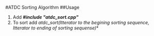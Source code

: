 #ATDC Sorting Algorithm
##Usage 
1. Add **_#include "atdc_sort.cpp"_**
2. To sort add *atdc_sort(_Itterator to the begining sorting sequence_, _Itterator to ending of sorting sequense_)**
